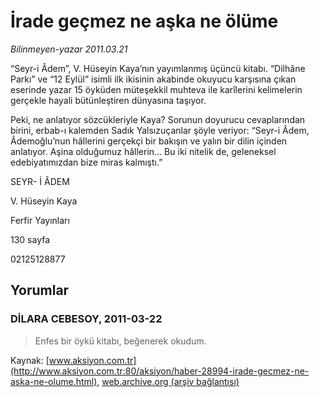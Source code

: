 # İrade geçmez ne aşka ne ölüme

*Bilinmeyen-yazar 2011.03.21*

<font class="agenda2NewsSpot">
 “Seyr-i Âdem”, V. Hüseyin Kaya’nın yayımlanmış üçüncü kitabı. “Dilhâne Parkı” ve “12 Eylül” isimli ilk ikisinin akabinde okuyucu karşısına çıkan eserinde yazar 15 öyküden müteşekkil muhteva ile karîlerini kelimelerin gerçekle hayali bütünleştiren dünyasına taşıyor.
</font>
<font class="newsDetail">
 <p>
  <p class="MsoNormal">
   Peki, ne anlatıyor sözcükleriyle Kaya? Sorunun doyurucu cevaplarından birini, erbab-ı kalemden Sadık Yalsızuçanlar şöyle veriyor: “Seyr-i Âdem, Âdemoğlu’nun hâllerini gerçekçi bir bakışın ve yalın bir dilin içinden anlatıyor. Aşina olduğumuz hâllerin… Bu iki nitelik de, geleneksel edebiyatımızdan bize miras kalmıştı.”
  </p>
  <p class="MsoNormal">
  </p>
  <p class="MsoNormal">
   SEYR- İ ÂDEM
  </p>
  <p class="MsoNormal">
  </p>
  <p class="MsoNormal">
   V. Hüseyin Kaya
  </p>
  <p class="MsoNormal">
   Ferfir Yayınları
  </p>
  <p class="MsoNormal">
   130 sayfa
  </p>
  <p class="MsoNormal">
   02125128877
  </p>
 </p>
</font>

## Yorumlar

### DİLARA CEBESOY, 2011-03-22
> Enfes bir öykü kitabı, beğenerek okudum.

Kaynak: [www.aksiyon.com.tr](http://www.aksiyon.com.tr:80/aksiyon/haber-28994-irade-gecmez-ne-aska-ne-olume.html), [web.archive.org (arşiv bağlantısı)](http://web.archive.org/web/20110324181918/http://www.aksiyon.com.tr:80/aksiyon/haber-28994-irade-gecmez-ne-aska-ne-olume.html)
